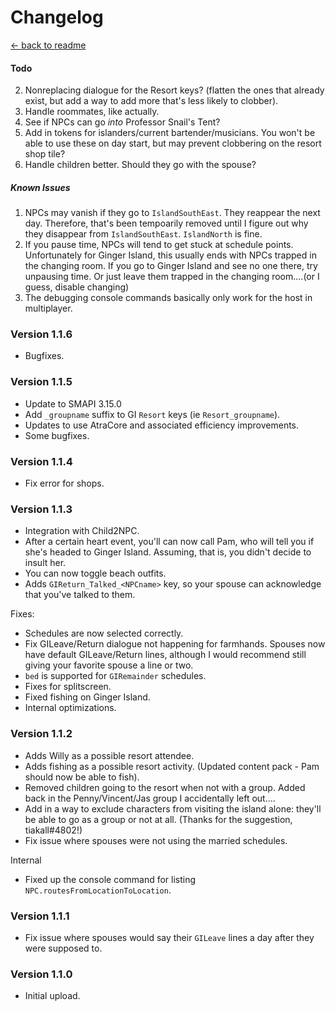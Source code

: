 ﻿Changelog
===================

[← back to readme](../../README.md)

#### Todo

2. Nonreplacing dialogue for the Resort keys? (flatten the ones that already exist, but add a way to add more that's less likely to clobber).
3. Handle roommates, like actually.
4. See if NPCs can go *into* Professor Snail's Tent?
5. Add in tokens for islanders/current bartender/musicians. You won't be able to use these on day start, but may prevent clobbering on the resort shop tile? <!-- does this matter when 1.6 will fix the issue for good?-->
7. Handle children better. Should they go with the spouse?
<!-- Move this mod's scheduler earlier so I can add in CP tokens. (so OnDayStarted or before?). Sadly, this is not feasible because CustomNPCExclusions expects the island schedules to be generated *after* CP is done updating tokens, and I would need to move it *before*. Would be a compat nightmare. see: https://github.com/Esca-MMC/CustomNPCExclusions/blob/master/CustomNPCExclusions/HarmonyPatch_IslandVisit.cs -->
<!-- Finish the locations console command: https://docs.microsoft.com/en-us/windows/console/console-virtual-terminal-sequences to add bold -->
<!-- Write a function to get the villager's schedule for today, that takes into account that if a location replacement is needed, the villager's daySchedule.Value will be X_Replacement -->
<!-- More schedule debugging tools: get arbitrary schedule from X day? -->
<!-- Figure out why Emily dances *in* the changing room? -->
<!-- AntiSocial lines for George/Evelyn/Willy-->
<!-- Get spouses into Island Farmhouse -->
<!-- Get Willy to change in his bedroom? -->
<!-- Make sure the GI schedule keys are right.... -->
<!-- Document animations -->
<!-- Consider not allowing spouses to go to Ginger Island if they have a defined marriage_Season_day key?-->
<!-- Document new tokens -->

##### Known Issues

1. NPCs may vanish if they go to `IslandSouthEast`. They reappear the next day. Therefore, that's been tempoarily removed until I figure out why they disappear from `IslandSouthEast`. `IslandNorth` is fine.
2. If you pause time, NPCs will tend to get stuck at schedule points. Unfortunately for Ginger Island, this usually ends with NPCs trapped in the changing room. If you go to Ginger Island and see no one there, try unpausing time. Or just leave them trapped in the changing room....(or I guess, disable changing)
3. The debugging console commands basically only work for the host in multiplayer.

### Version 1.1.6
* Bugfixes.

### Version 1.1.5

* Update to SMAPI 3.15.0
* Add `_groupname` suffix to GI `Resort` keys (ie `Resort_groupname`). <!-- test this? -->
* Updates to use AtraCore and associated efficiency improvements.
* Some bugfixes.

### Version 1.1.4

* Fix error for shops.

### Version 1.1.3
 
* Integration with Child2NPC.
* After a certain heart event, you'll can now call Pam, who will tell you if she's headed to Ginger Island. Assuming, that is, you didn't decide to insult her.
* You can now toggle beach outfits.
* Adds `GIReturn_Talked_<NPCname>` key, so your spouse can acknowledge that you've talked to them.

Fixes:
* Schedules are now selected correctly.
* Fix GILeave/Return dialogue not happening for farmhands. Spouses now have default GILeave/Return lines, although I would recommend still giving your favorite spouse a line or two.
* `bed` is supported for `GIRemainder` schedules.
* Fixes for splitscreen.
* Fixed fishing on Ginger Island.
* Internal optimizations.

### Version 1.1.2

* Adds Willy as a possible resort attendee.
* Adds fishing as a possible resort activity. (Updated content pack - Pam should now be able to fish).
* Removed children going to the resort when not with a group. Added back in the Penny/Vincent/Jas group I accidentally left out....
* Add in a way to exclude characters from visiting the island alone: they'll be able to go as a group or not at all. (Thanks for the suggestion, tiakall#4802!)
* Fix issue where spouses were not using the married schedules.

Internal
* Fixed up the console command for listing `NPC.routesFromLocationToLocation`.

### Version 1.1.1

* Fix issue where spouses would say their `GILeave` lines a day after they were supposed to.

### Version 1.1.0

* Initial upload.
